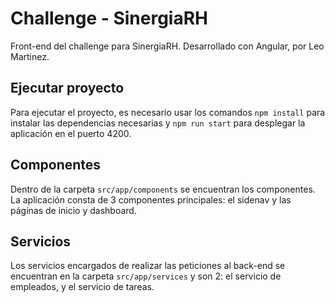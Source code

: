 # Challenge - SinergiaRH

Front-end del challenge para SinergiaRH. Desarrollado con Angular, por Leo Martinez.

## Ejecutar proyecto

Para ejecutar el proyecto, es necesario usar los comandos `npm install` para instalar las dependencias necesarias y `npm run start` para desplegar la aplicación en el puerto 4200.

## Componentes

Dentro de la carpeta `src/app/components` se encuentran los componentes. La aplicación consta de 3 componentes principales: el sidenav y las páginas de inicio y dashboard.

## Servicios

Los servicios encargados de realizar las peticiones al back-end se encuentran en la carpeta `src/app/services` y son 2: el servicio de empleados, y el servicio de tareas.